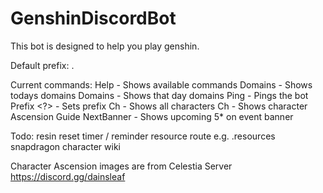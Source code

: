 # GenshinDiscordBot
This bot is designed to help you play genshin.

Default prefix: .

Current commands:
      Help - Shows available commands
      Domains - Shows todays domains
      Domains <Day> - Shows that day domains
      Ping - Pings the bot
      Prefix <?> - Sets prefix
      Ch - Shows all characters
      Ch <Character> - Shows character Ascension Guide
      NextBanner - Shows upcoming 5* on event banner





Todo:
resin reset timer / reminder
resource route e.g. .resources snapdragon
character wiki

















Character Ascension images are from Celestia Server
https://discord.gg/dainsleaf

